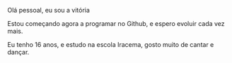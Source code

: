 Olá pessoal, eu sou a vitória

Estou começando agora a programar no Github, e espero evoluir cada vez mais.

Eu tenho 16 anos, e estudo na escola Iracema, gosto muito de cantar e dançar.

